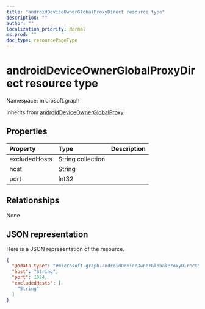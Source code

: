 ```yaml
---
title: "androidDeviceOwnerGlobalProxyDirect resource type"
description: ""
author: ""
localization_priority: Normal
ms.prod: ""
doc_type: resourcePageType
---
```


# androidDeviceOwnerGlobalProxyDirect resource type


Namespace: microsoft.graph




Inherits from [androidDeviceOwnerGlobalProxy](../resources/androiddeviceownerglobalproxy.md)

## Properties
|Property|Type|Description|
|:---|:---|:---|
|excludedHosts|String collection||
|host|String||
|port|Int32||

## Relationships
None

## JSON representation
Here is a JSON representation of the resource.
<!-- {
  "blockType": "resource",
  "@odata.type": "microsoft.graph.androidDeviceOwnerGlobalProxyDirect"
}
-->
``` json
{
  "@odata.type": "#microsoft.graph.androidDeviceOwnerGlobalProxyDirect",
  "host": "String",
  "port": 1024,
  "excludedHosts": [
    "String"
  ]
}
```

